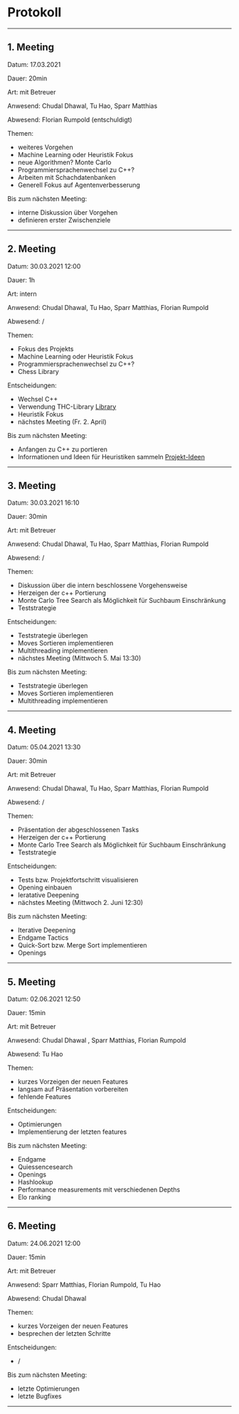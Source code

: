 # Protokoll
---
## 1. Meeting
Datum: 17.03.2021

Dauer: 20min

Art: mit Betreuer

Anwesend: Chudal Dhawal, Tu Hao, Sparr Matthias

Abwesend: Florian Rumpold (entschuldigt)

Themen:
 - weiteres Vorgehen
 - Machine Learning oder Heuristik Fokus
 - neue Algorithmen? Monte Carlo
 - Programmiersprachenwechsel zu C++?
 - Arbeiten mit Schachdatenbanken
 - Generell Fokus auf Agentenverbesserung

Bis zum nächsten Meeting:
 - interne Diskussion über Vorgehen
 - definieren erster Zwischenziele
---
## 2. Meeting 
Datum: 30.03.2021 12:00

Dauer: 1h

Art: intern

Anwesend: Chudal Dhawal, Tu Hao, Sparr Matthias, Florian Rumpold

Abwesend: /

Themen:
 - Fokus des Projekts
 - Machine Learning oder Heuristik Fokus
 - Programmiersprachenwechsel zu C++?
 - Chess Library

Entscheidungen:
 - Wechsel C++
 - Verwendung THC-Library [Library](https://github.com/billforsternz/thc-chess-library)
 - Heuristik Fokus
 - nächstes Meeting (Fr. 2. April)
  
Bis zum nächsten Meeting:
 - Anfangen zu C++ zu portieren
 - Informationen und Ideen für Heuristiken sammeln [Projekt-Ideen](https://www.youtube.com/watch?v=U4ogK0MIzqk)
---
## 3. Meeting 
Datum: 30.03.2021 16:10

Dauer: 30min

Art: mit Betreuer

Anwesend: Chudal Dhawal, Tu Hao, Sparr Matthias, Florian Rumpold

Abwesend: /

Themen:
 - Diskussion über die intern beschlossene Vorgehensweise
 - Herzeigen der c++ Portierung
 - Monte Carlo Tree Search als Möglichkeit für Suchbaum Einschränkung
 - Teststrategie

Entscheidungen:
 - Teststrategie überlegen
 - Moves Sortieren implementieren
 - Multithreading implementieren
 - nächstes Meeting (Mittwoch 5. Mai 13:30)
  
Bis zum nächsten Meeting:
 - Teststrategie überlegen
 - Moves Sortieren implementieren
 - Multithreading implementieren
---
## 4. Meeting 
Datum: 05.04.2021 13:30

Dauer: 30min

Art: mit Betreuer

Anwesend: Chudal Dhawal, Tu Hao, Sparr Matthias, Florian Rumpold

Abwesend: /

Themen:
 - Präsentation der abgeschlossenen Tasks
 - Herzeigen der c++ Portierung
 - Monte Carlo Tree Search als Möglichkeit für Suchbaum Einschränkung
 - Teststrategie

Entscheidungen:
 - Tests bzw. Projektfortschritt visualisieren
 - Opening einbauen
 - Ieratative Deepening
 - nächstes Meeting (Mittwoch 2. Juni 12:30)
  
Bis zum nächsten Meeting:
- Iterative Deepening
- Endgame Tactics
- Quick-Sort bzw. Merge Sort implementieren
- Openings
---

## 5. Meeting 
Datum: 02.06.2021 12:50

Dauer: 15min

Art: mit Betreuer

Anwesend: Chudal Dhawal , Sparr Matthias, Florian Rumpold

Abwesend: Tu Hao

Themen:
  - kurzes Vorzeigen der neuen Features
  - langsam auf Präsentation vorbereiten
  - fehlende Features

Entscheidungen:
  - Optimierungen
  - Implementierung der letzten features
  
Bis zum nächsten Meeting:
  - Endgame 
  - Quiessencesearch
  - Openings 
  - Hashlookup
  - Performance measurements mit verschiedenen Depths
  - Elo ranking
---

## 6. Meeting 
Datum: 24.06.2021 12:00

Dauer: 15min

Art: mit Betreuer

Anwesend: Sparr Matthias, Florian Rumpold, Tu Hao

Abwesend: Chudal Dhawal

Themen:
  - kurzes Vorzeigen der neuen Features
  - besprechen der letzten Schritte

Entscheidungen:
  - /
  
Bis zum nächsten Meeting:
  - letzte Optimierungen 
  - letzte Bugfixes
---
